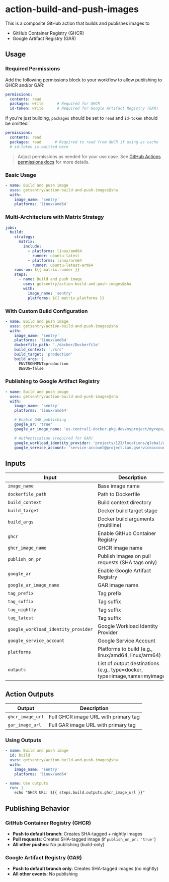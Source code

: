 # action-build-and-push-images

This is a composite GitHub action that builds and publishes images to

- GitHub Container Registry (GHCR)
- Google Artifact Registry (GAR)

## Usage

### Required Permissions

Add the following permissions block to your workflow to allow publishing to GHCR and/or GAR:

```yaml
permissions:
  contents: read
  packages: write      # Required for GHCR
  id-token: write      # Required for Google Artifact Registry (GAR)
```

If you're just building, `packages` should be set to `read` and `id-token` should be omitted.`

```yaml
permissions:
  contents: read
  packages: read      # Required to read from GHCR if using as cache
  # id-token is omitted here
```

> Adjust permissions as needed for your use case. See [GitHub Actions permissions docs](https://docs.github.com/en/actions/using-jobs/assigning-permissions-to-jobs) for more details.

### Basic Usage

```yaml
- name: Build and push image
  uses: getsentry/action-build-and-push-images@sha
  with:
    image_name: 'sentry'
    platforms: 'linux/amd64'
```

### Multi-Architecture with Matrix Strategy

```yaml
jobs:
  build:
    strategy:
      matrix:
        include:
          - platforms: linux/amd64
            runner: ubuntu-latest
          - platforms: linux/arm64
            runner: ubuntu-latest-arm64
    runs-on: ${{ matrix.runner }}
    steps:
      - name: Build and push image
        uses: getsentry/action-build-and-push-images@sha
        with:
          image_name: 'sentry'
          platforms: ${{ matrix.platforms }}
```

### With Custom Build Configuration

```yaml
- name: Build and push image
  uses: getsentry/action-build-and-push-images@sha
  with:
    image_name: 'sentry'
    platforms: 'linux/amd64'
    dockerfile_path: './docker/Dockerfile'
    build_context: './src'
    build_target: 'production'
    build_args: |
      ENVIRONMENT=production
      DEBUG=false
```

### Publishing to Google Artifact Registry

```yaml
- name: Build and push image
  uses: getsentry/action-build-and-push-images@sha
  with:
    image_name: 'sentry'
    platforms: 'linux/amd64'

    # Enable GAR publishing
    google_ar: 'true'
    google_ar_image_name: 'us-central1-docker.pkg.dev/myproject/myrepo/myapp'

    # Authentication (required for GAR)
    google_workload_identity_provider: 'projects/123/locations/global/workloadIdentityPools/pool/providers/provider'
    google_service_account: 'service-account@project.iam.gserviceaccount.com'
```

## Inputs

| Input | Description | Required | Default |
|-------|-------------|----------|---------|
| `image_name` | Base image name | Yes | - |
| `dockerfile_path` | Path to Dockerfile | No | `./Dockerfile` |
| `build_context` | Build context directory | No | `.` |
| `build_target` | Docker build target stage | No | - |
| `build_args` | Docker build arguments (multiline) | No | - |
| `ghcr` | Enable GitHub Container Registry | No | `true` |
| `ghcr_image_name` | GHCR image name | No | `ghcr.io/{owner}/{image_name}` |
| `publish_on_pr` | Publish images on pull requests (SHA tags only) | No | `false` |
| `google_ar` | Enable Google Artifact Registry | No | `false` |
| `google_ar_image_name` | GAR image name | No | - |
| `tag_prefix` | Tag prefix | No | - |
| `tag_suffix` | Tag suffix | No | - |
| `tag_nightly` | Tag suffix | No | true |
| `tag_latest` | Tag suffix | No | true |
| `google_workload_identity_provider` | Google Workload Identity Provider | No | - |
| `google_service_account` | Google Service Account | No | - |
| `platforms` | Platforms to build (e.g., linux/amd64, linux/arm64) | No | `linux/amd64` |
| `outputs` | List of output destinations (e.g., type=docker, type=image,name=myimage) | No | - |

## Action Outputs

| Output | Description |
|--------|-------------|
| `ghcr_image_url` | Full GHCR image URL with primary tag |
| `gar_image_url` | Full GAR image URL with primary tag |

### Using Outputs

```yaml
- name: Build and push image
  id: build
  uses: getsentry/action-build-and-push-images@sha
  with:
    image_name: 'sentry'
    platforms: 'linux/amd64'

- name: Use outputs
  run: |
    echo "GHCR URL: ${{ steps.build.outputs.ghcr_image_url }}"
```

## Publishing Behavior

### GitHub Container Registry (GHCR)

- **Push to default branch**: Creates SHA-tagged + nightly images
- **Pull requests**: Creates SHA-tagged image (if `publish_on_pr: 'true'`)
- **All other pushes**: No publishing (build-only)

### Google Artifact Registry (GAR)

- **Push to default branch only**: Creates SHA-tagged images (no nightly)
- **All other events**: No publishing

